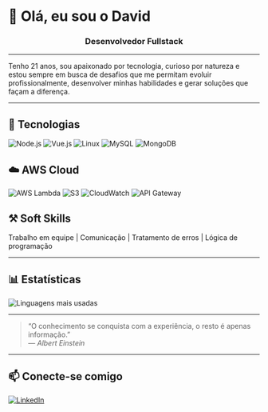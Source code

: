 # 👋 Olá, eu sou o David

<h3 align="center">Desenvolvedor Fullstack</h3>

---

Tenho 21 anos, sou apaixonado por tecnologia, curioso por natureza e estou sempre em busca de desafios que me permitam evoluir profissionalmente, desenvolver minhas habilidades e gerar soluções que façam a diferença.

---

## 🧰 Tecnologias

<p>
  <img src="https://img.shields.io/badge/Node.js-339933?style=for-the-badge&logo=node.js&logoColor=white" alt="Node.js" />
  <img src="https://img.shields.io/badge/Vue.js-35495E?style=for-the-badge&logo=vuedotjs&logoColor=4FC08D" alt="Vue.js" />
  <img src="https://img.shields.io/badge/Linux-FCC624?style=for-the-badge&logo=linux&logoColor=black" alt="Linux" />
  <img src="https://img.shields.io/badge/MySQL-4479A1?style=for-the-badge&logo=mysql&logoColor=white" alt="MySQL" />
  <img src="https://img.shields.io/badge/MongoDB-47A248?style=for-the-badge&logo=mongodb&logoColor=white" alt="MongoDB" />
</p>

## ☁️ AWS Cloud

<p>
  <img src="https://img.shields.io/badge/AWS-Lambda-FF9900?style=for-the-badge&logo=aws-lambda&logoColor=white" alt="AWS Lambda" />
  <img src="https://img.shields.io/badge/Amazon_S3-569A31?style=for-the-badge&logo=amazonaws&logoColor=white" alt="S3" />
  <img src="https://img.shields.io/badge/AWS-CloudWatch-1F3F81?style=for-the-badge&logo=amazoncloudwatch&logoColor=white" alt="CloudWatch" />
  <img src="https://img.shields.io/badge/API_Gateway-FF9900?style=for-the-badge&logo=amazonapigateway&logoColor=white" alt="API Gateway" />
</p>

## ⚒️ Soft Skills
Trabalho em equipe | Comunicação | Tratamento de erros | Lógica de programação


---

## 📊 Estatísticas

![Linguagens mais usadas](https://github-readme-stats.vercel.app/api/top-langs/?username=Zenon-Famouslayout=compact&langs_count=6&theme=dark)

---

> “O conhecimento se conquista com a experiência, o resto é apenas informação.”  
> — *Albert Einstein*

---

## 📫 Conecte-se comigo

[![LinkedIn](https://img.shields.io/badge/LinkedIn-blue?style=for-the-badge&logo=linkedin)](https://www.linkedin.com/in/david-passos-almeida-418147254/)


